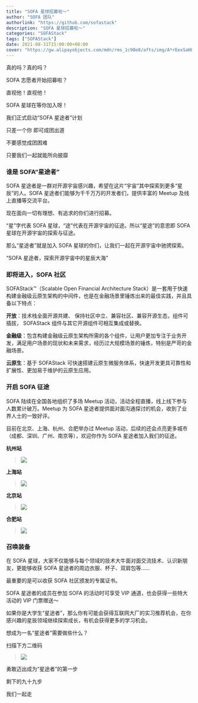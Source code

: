 ```yaml
---
title: "SOFA 星球招募啦～"
author: "SOFA 团队"
authorlink: "https://github.com/sofastack"
description: "SOFA 星球招募啦～"
categories: "SOFAStack"
tags: ["SOFAStack"]
date: 2021-08-31T15:00:00+08:00
cover: "https://gw.alipayobjects.com/mdn/rms_1c90e8/afts/img/A*rEexSaHOKzEAAAAAAAAAAAAAARQnAQ"
---
```


真的吗？真的吗？

SOFA 志愿者开始招募啦？

直视他！直视他！

SOFA 星球在等你加入呀！

我们正式启动“SOFA 星途者”计划

只差一个你 即可成团出道

不要感觉成团困难

只要我们一起就能所向披靡

### 谁是 SOFA“星途者”

SOFA 星途者是一群对开源宇宙感兴趣，希望在这片“宇宙”其中探索到更多“星辰”的人。SOFA 星途者们能够为千千万万的开发者们，提供丰富的 Meetup 及线上直播等交流平台。

现在面向一切有理想、有追求的你们进行招募。

“星”字代表 SOFA 星球，“途”代表在开源宇宙的征途。所以“星途”的意思即 SOFA 星球在开源宇宙的探索与征途。

那么“星途者”就是加入 SOFA 星球的你们，让我们一起在开源宇宙中驰骋探索。

“SOFA 星途者，探索开源宇宙中的星辰大海”

### 即将进入，SOFA 社区

SOFAStack™（Scalable Open Financial Architecture Stack）是一套用于快速构建金融级云原生架构的中间件，也是在金融场景里锤炼出来的最佳实践，并且具备以下特点：

**开放**：技术栈全面开源共建、 保持社区中立、兼容社区、兼容开源生态，组件可插拔， SOFAStack 组件与其它开源组件可相互集成或替换。

**金融级**：包含构建金融级云原生架构所需的各个组件，让用户更加专注于业务开发，满足用户场景的现状和未来需求，经历过大规模场景的锤炼，特别是严苛的金融场景。

**云原生**：基于 SOFAStack 可快速搭建云原生微服务体系，快速开发更具可靠性和扩展性、更加易于维护的云原生应用。

### 开启 SOFA 征途

SOFA 陆续在全国各地组织了多场 Meetup 活动，活动全程直播，线上线下参与人数累计破万。Meetup 为 SOFA 星途者提供面对面沟通探讨的机会，收到了业界人士的一致好评。

目前在北京、上海、杭州、合肥举办过 Meetup 活动，后续的还会点亮更多城市（成都、深圳、广州、南京等），欢迎你作为 SOFA 星途者加入我们的征途。

**杭州站**

> ![](https://gw.alipayobjects.com/mdn/rms_1c90e8/afts/img/A*FgLlQ6jJ86wAAAAAAAAAAAAAARQnAQ)

**上海站**

> ![](https://gw.alipayobjects.com/mdn/rms_1c90e8/afts/img/A*FPv3SoeBf84AAAAAAAAAAAAAARQnAQ)

**北京站**

> ![](https://gw.alipayobjects.com/mdn/rms_1c90e8/afts/img/A*PnGoRovUKvAAAAAAAAAAAAAAARQnAQ)

**合肥站**

> ![](https://gw.alipayobjects.com/mdn/rms_1c90e8/afts/img/A*-iy2QqHprZgAAAAAAAAAAAAAARQnAQ)

### 召唤装备

在 SOFA 星球，大家不仅能够与每个领域的技术大牛面对面交流技术、认识新朋友，更能够收获 SOFA 星途者的周边衣服、杯子、双肩包等……

最重要的是可以收获 SOFA 社区颁发的专属证书。

SOFA 星途者的成员在参加 SOFA 的活动时可享受 VIP 通道，也会获得一些特大活动的 VIP 门票赠送～

如果你是大学生“星途者”，那么你有可能会获得互联网大厂的实习推荐机会，在你感兴趣的星辰领域继续探索成长，有机会获得更多的学习机会。

想成为一名“星途者”需要做些什么？

扫描下方二维码

> ![](https://gw.alipayobjects.com/mdn/rms_1c90e8/afts/img/A*bXXLTY8o7CAAAAAAAAAAAAAAARQnAQ)

勇敢迈出成为“星途者”的第一步

剩下的九十九步

我们一起走
